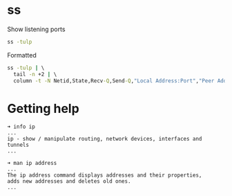 # ss

Show listening ports

```cmd
ss -tulp
```
Formatted

```cmd
ss -tulp | \
  tail -n +2 | \
  column -t -N Netid,State,Recv-Q,Send-Q,"Local Address:Port","Peer Address:Port",Process
```

# Getting help

    ➜ info ip
    ...
    ip - show / manipulate routing, network devices, interfaces and tunnels
    ...

    ➜ man ip address
    ...
    The ip address command displays addresses and their properties, 
    adds new addresses and deletes old ones.
    ...

